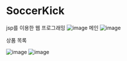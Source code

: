 # SoccerKick
jsp를 이용한 웹 프로그래밍
![image](https://github.com/user-attachments/assets/00b72a8f-b30a-4842-a842-c8483a291677)
메인
![image](https://github.com/user-attachments/assets/bd696ca7-716c-49eb-a9c2-aec1c2f633e0)
<p style="textalign="center">상품 목록</p>

![image](https://github.com/user-attachments/assets/abacfbea-8f8e-4a2c-8e94-37b979d14d28)
![image](https://github.com/user-attachments/assets/99475976-bb20-4a3f-8b60-9520f932d4e8)
